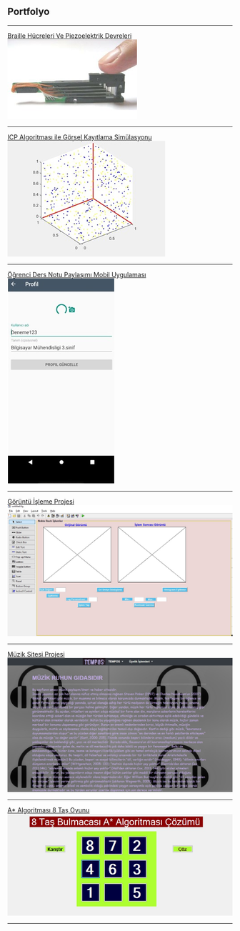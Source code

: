## Portfolyo

---

[Braille Hücreleri Ve Piezoelektrik Devreleri](/braillehücreleri)
<img src="images/1.jpg?raw=true"/>

---
[ICP Algoritması ile Görsel Kayıtlama Simülasyonu](/pdf/sample_presentation.pdf)
<img src="images/2.jpg?raw=true"/>

---
[Öğrenci Ders Notu Paylaşımı Mobil Uygulaması](http://example.com/)
<img src="images/3.jpg?raw=true"/>

---
[Görüntü İşleme Projesi](http://example.com/)
<img src="images/222.jpg?raw=true"/>

---
[Müzik Sitesi Projesi](/müziksitesi)
<img src="images/4.jpg?raw=true"/>

---
[A* Algoritması 8 Taş Oyunu](/astar8puzzle)
<img src="images/5.jpg?raw=true"/>


---

